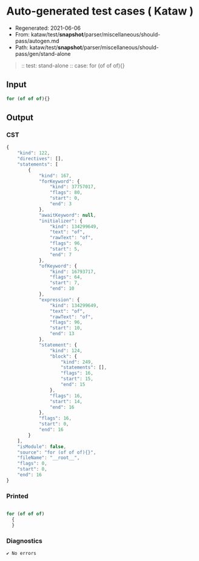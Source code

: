 # Auto-generated test cases ( Kataw )
- Regenerated: 2021-06-06
- From: kataw/test/__snapshot__/parser/miscellaneous/should-pass/autogen.md
- Path: kataw/test/__snapshot__/parser/miscellaneous/should-pass/gen/stand-alone
> :: test: stand-alone
> :: case: for (of of of){}
## Input

`````js
for (of of of){}
`````
## Output

### CST

```javascript
{
    "kind": 122,
    "directives": [],
    "statements": [
        {
            "kind": 167,
            "forKeyword": {
                "kind": 37757017,
                "flags": 80,
                "start": 0,
                "end": 3
            },
            "awaitKeyword": null,
            "initializer": {
                "kind": 134299649,
                "text": "of",
                "rawText": "of",
                "flags": 96,
                "start": 5,
                "end": 7
            },
            "ofKeyword": {
                "kind": 16793717,
                "flags": 64,
                "start": 7,
                "end": 10
            },
            "expression": {
                "kind": 134299649,
                "text": "of",
                "rawText": "of",
                "flags": 96,
                "start": 10,
                "end": 13
            },
            "statement": {
                "kind": 124,
                "block": {
                    "kind": 249,
                    "statements": [],
                    "flags": 16,
                    "start": 15,
                    "end": 15
                },
                "flags": 16,
                "start": 14,
                "end": 16
            },
            "flags": 16,
            "start": 0,
            "end": 16
        }
    ],
    "isModule": false,
    "source": "for (of of of){}",
    "fileName": "__root__",
    "flags": 0,
    "start": 0,
    "end": 16
}
```

### Printed

```javascript

for (of of of)
  {
  }
```

### Diagnostics

```javascript
✔ No errors
```

